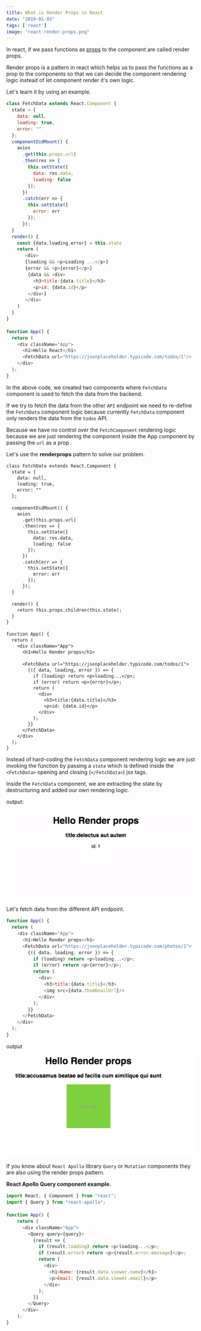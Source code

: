 ```yaml
---
title: What is Render Props in React
date: "2019-01-03"
tags: ['react']
image: "react-render-props.png"
---
```


In react, if we pass functions as [props](/beginners-guide-to-react-props/) to the component are called render props.

Render props is a pattern in react which helps us to pass the functions as a prop to the
components so that we can decide the component rendering logic instead of let component render
it's own logic.

Let's learn it by using an example.

```js
class FetchData extends React.Component {
  state = {
    data: null,
    loading: true,
    error: ""
  };
  componentDidMount() {
    axios
      .get(this.props.url)
      .then(res => {
        this.setState({
          data: res.data,
          loading: false
        });
      })
      .catch(err => {
        this.setState({
          error: err
        });
      });
  }
  render() {
    const {data,loading,error} = this.state
    return (
       <div>
       {loading && <p>Loading ...</p>}
       {error && <p>{error}</p>}
        {data && <div>
          <h3>title:{data.title}</h3>
          <p>id: {data.id}</p>
        </div>}
       </div>
    )
  }
}

function App() {
  return (
    <div className="App">
      <h1>Hello React</h1>
      <FetchData url="https://jsonplaceholder.typicode.com/todos/1"/>
    </div>
  );
}

```

In the above code, we created two components where `FetchData` component is used to fetch the data from the backend.

If we try to fetch the data from the other `API` endpoint we need to re-define the `FetchData` component logic because currently `FetchData` component only renders the data from the `todos` API.

Because we have no control over the `FetchComponent` rendering logic because we are just rendering the component inside the App component by passing the `url` as a prop .

Let's use the __renderprops__ pattern to solve our problem.


```js{35-44}
class FetchData extends React.Component {
  state = {
    data: null,
    loading: true,
    error: ""
  };

  componentDidMount() {
    axios
      .get(this.props.url)
      .then(res => {
        this.setState({
          data: res.data,
          loading: false
        });
      })
      .catch(err => {
        this.setState({
          error: err
        });
      });
  }

  render() {
    return this.props.children(this.state);
  }
}

function App() {
  return (
    <div className="App">
      <h1>Hello Render props</h1>

      <FetchData url="https://jsonplaceholder.typicode.com/todos/1">
        {({ data, loading, error }) => {
          if (loading) return <p>loading...</p>;
          if (error) return <p>{error}</p>;
          return (
            <div>
              <h3>title:{data.title}</h3>
              <p>id: {data.id}</p>
            </div>
          );
        }}
      </FetchData>
    </div>
  );
}
```

Instead of hard-coding the `FetchData` component rendering logic we are just invoking the function by passing a `state` which is defined inside the `<FetchData>` opening and closing (`</FetchData>`) jsx tags.

Inside the `FetchData` component, we are extracting the state by destructuring and added our own rendering logic.

output:

![Fetching data using render props](./render-props-demo.gif)


Let's fetch data from the different API endpoint.

```js
function App() {
  return (
    <div className="App">
      <h1>Hello Render props</h1>
      <FetchData url="https://jsonplaceholder.typicode.com/photos/1">
        {({ data, loading, error }) => {
          if (loading) return <p>loading...</p>;
          if (error) return <p>{error}</p>;
          return (
            <div>
              <h3>title:{data.title}</h3>
              <img src={data.thumbnailUrl}/>
            </div>
          );
        }}
      </FetchData>
    </div>
  );
}
```
output

![render props function](./render-props-fetchingdata.png)



If you know about `React Apollo` library  `Query` or `Mutation` components they are also using the render props pattern.


**React Apollo Query component example.**

```js
import React, { Component } from "react";
import { Query } from "react-apollo";

function App() {
    return (
      <div className="App">
        <Query query={query}>
          {result => {
            if (result.loading) return <p>loading...</p>;
            if (result.error) return <p>{result.error.message}</p>;
            return (
              <div>
                <h1>Name: {result.data.viewer.name}</h1>
                <p>Email: {result.data.viewer.email}</p>
              </div>
            );
          }}
        </Query>
      </div>
    );
}
```